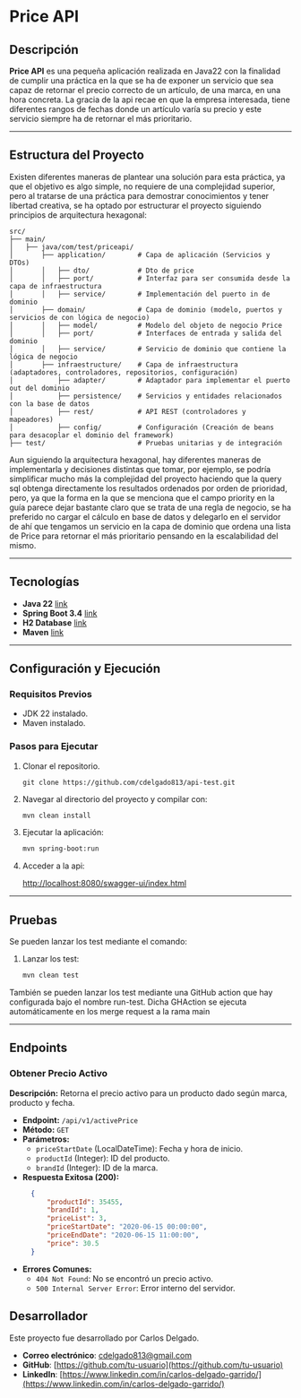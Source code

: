 
# Price API

## Descripción

**Price API** es una pequeña aplicación realizada en Java22 con la finalidad de cumplir una práctica en la que se ha de exponer un servicio que sea capaz de retornar el precio correcto 
de un artículo, de una marca, en una hora concreta. La gracia de la api recae en que la empresa interesada, tiene diferentes rangos de fechas donde un artículo varía su precio y este servicio
siempre ha de retornar el más prioritario.

---

## Estructura del Proyecto

Existen diferentes maneras de plantear una solución para esta práctica, ya que el objetivo es algo simple, no requiere de una complejidad superior, pero al tratarse de una práctica para demostrar conocimientos
y tener libertad creativa, se ha optado por estructurar el proyecto siguiendo principios de arquitectura hexagonal:

```
src/
├── main/
│   ├── java/com/test/priceapi/
│       ├── application/        # Capa de aplicación (Servicios y DTOs)
│       │   ├── dto/            # Dto de price
│       │   ├── port/           # Interfaz para ser consumida desde la capa de infraestructura
│       │   ├── service/        # Implementación del puerto in de dominio
│       ├── domain/             # Capa de dominio (modelo, puertos y servicios de con lógica de negocio)
│       │   ├── model/          # Modelo del objeto de negocio Price
│       │   ├── port/           # Interfaces de entrada y salida del dominio
│       │   ├── service/        # Servicio de dominio que contiene la lógica de negocio
│       ├── infraestructure/    # Capa de infraestructura (adaptadores, controladores, repositorios, configuración)
│           ├── adapter/        # Adaptador para implementar el puerto out del dominio
│           ├── persistence/    # Servicios y entidades relacionados con la base de datos
│           ├── rest/           # API REST (controladores y mapeadores)
│           ├── config/         # Configuración (Creación de beans para desacoplar el dominio del framework)
├── test/                       # Pruebas unitarias y de integración
```

Aun siguiendo la arquitectura hexagonal, hay diferentes maneras de implementarla y decisiones distintas que tomar, por ejemplo, se podría simplificar
mucho más la complejidad del proyecto haciendo que la query sql obtenga directamente los resultados ordenados por orden de prioridad, pero, ya que la forma en la que
se menciona que el campo priority en la guía parece dejar bastante claro que se trata de una regla de negocio, se ha preferido no cargar el cálculo en base de datos y delegarlo en el servidor
de ahí que tengamos un servicio en la capa de dominio que ordena una lista de Price para retornar el más prioritario pensando en la escalabilidad del mismo.


---

## Tecnologías

- **Java 22** [link](https://www.oracle.com/java/technologies/javase/jdk22-archive.html)
- **Spring Boot 3.4** [link](https://spring.io/projects/spring-boot)
- **H2 Database** [link](https://www.h2database.com/html/main.html)
- **Maven** [link](https://maven.apache.org/)

---


## Configuración y Ejecución

### Requisitos Previos

- JDK 22 instalado.
- Maven instalado.

### Pasos para Ejecutar

1. Clonar el repositorio.
    ```
    git clone https://github.com/cdelgado813/api-test.git
    ```

2. Navegar al directorio del proyecto y compilar con:
   ```bash
   mvn clean install
   ```
3. Ejecutar la aplicación:
   ```bash
   mvn spring-boot:run
   ```
4. Acceder a la api:

   [http://localhost:8080/swagger-ui/index.html](http://localhost:8080/swagger-ui/index.html#/Prices/getActivePrice)

---

## Pruebas

Se pueden lanzar los test mediante el comando:

1. Lanzar los test:
   ```bash
   mvn clean test
   ```
También se pueden lanzar los test mediante una GitHub action que hay configurada bajo el nombre run-test. 
Dicha GHAction se ejecuta automáticamente en los merge request a la rama main


---

## Endpoints

### Obtener Precio Activo
**Descripción:** Retorna el precio activo para un producto dado según marca, producto y fecha.

- **Endpoint:** `/api/v1/activePrice`
- **Método:** `GET`
- **Parámetros:**
    - `priceStartDate` (LocalDateTime): Fecha y hora de inicio.
    - `productId` (Integer): ID del producto.
    - `brandId` (Integer): ID de la marca.
- **Respuesta Exitosa (200):**
  ```json
    {
        "productId": 35455,
        "brandId": 1,
        "priceList": 3,
        "priceStartDate": "2020-06-15 00:00:00",
        "priceEndDate": "2020-06-15 11:00:00",
        "price": 30.5
    }
  ```
- **Errores Comunes:**
    - `404 Not Found`: No se encontró un precio activo.
    - `500 Internal Server Error`: Error interno del servidor.

## Desarrollador

Este proyecto fue desarrollado por Carlos Delgado.

- **Correo electrónico**: cdelgado813@gmail.com
- **GitHub**: [https://github.com/tu-usuario](https://github.com/tu-usuario)
- **LinkedIn**: [https://www.linkedin.com/in/carlos-delgado-garrido/](https://www.linkedin.com/in/carlos-delgado-garrido/)
